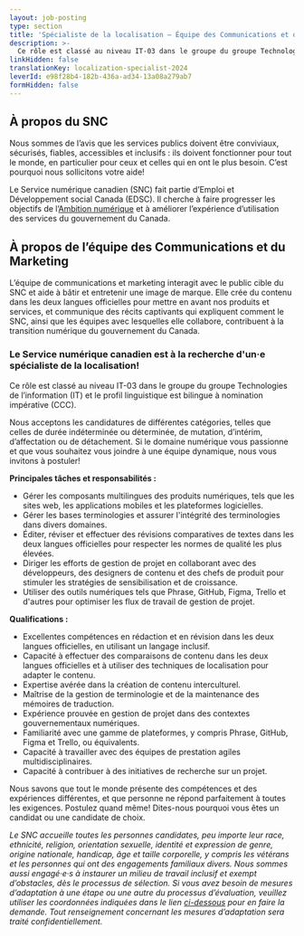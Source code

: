```yaml
---
layout: job-posting
type: section
title: 'Spécialiste de la localisation — Équipe des Communications et du Marketing '
description: >-
  Ce rôle est classé au niveau IT-03 dans le groupe du groupe Technologies de l’information (IT) et le profil linguistique est bilingue à nomination impérative (CCC).
linkHidden: false
translationKey: localization-specialist-2024
leverId: e98f28b4-182b-436a-ad34-13a08a279ab7
formHidden: false
---
```


## À propos du SNC 
Nous sommes de l’avis que les services publics doivent être conviviaux, sécurisés, fiables, accessibles et inclusifs : ils doivent fonctionner pour tout le monde, en particulier pour ceux et celles qui en ont le plus besoin. C’est pourquoi nous sollicitons votre aide!

Le Service numérique canadien (SNC) fait partie d’Emploi et Développement social Canada (EDSC). Il cherche à faire progresser les objectifs de l’[Ambition numérique](https://www.canada.ca/fr/gouvernement/systeme/gouvernement-numerique/plans-strategiques-operations-numeriques-gouvernement-canada/ambition-numerique-canada.html) et à améliorer l’expérience d’utilisation des services du gouvernement du Canada.

## À propos de l’équipe des Communications et du Marketing 

L’équipe de communications et marketing interagit avec le public cible du SNC et aide à bâtir et entretenir une image de marque. Elle crée du contenu dans les deux langues officielles pour mettre en avant nos produits et services, et communique des récits captivants qui expliquent comment le SNC, ainsi que les équipes avec lesquelles elle collabore, contribuent à la transition numérique du gouvernement du Canada.

### **Le Service numérique canadien est à la recherche d'un·e spécialiste de la localisation!**

Ce rôle est classé au niveau IT-03 dans le groupe du groupe Technologies de l’information (IT) et le profil linguistique est bilingue à nomination impérative (CCC).

Nous acceptons les candidatures de différentes catégories, telles que celles de durée indéterminée ou déterminée, de mutation, d’intérim, d’affectation ou de détachement.  Si le domaine numérique vous passionne  et que vous souhaitez vous joindre à une équipe dynamique, nous vous invitons à postuler!

**Principales tâches et responsabilités :**
- Gérer les composants multilingues des produits numériques, tels que les sites web, les applications mobiles et les plateformes logicielles.
- Gérer les bases terminologies et assurer l'intégrité des terminologies dans divers domaines.
- Éditer, réviser et effectuer des révisions comparatives de textes dans les deux langues officielles pour respecter les normes de qualité les plus élevées.
- Diriger les efforts de gestion de projet en collaborant avec des développeurs, des designers de contenu et des chefs de produit pour stimuler les stratégies de sensibilisation et de croissance.
- Utiliser des outils numériques tels que Phrase, GitHub, Figma, Trello et d'autres pour optimiser les flux de travail de gestion de projet.

**Qualifications :**
- Excellentes compétences en rédaction et en révision dans les deux langues officielles, en utilisant un langage inclusif.
- Capacité à effectuer des comparaisons de contenu dans les deux langues officielles et à utiliser des techniques de localisation pour adapter le contenu.
- Expertise avérée dans la création de contenu interculturel.
- Maîtrise de la gestion de terminologie et de la maintenance des mémoires de traduction.
- Expérience prouvée en gestion de projet dans des contextes gouvernementaux numériques.
- Familiarité avec une gamme de plateformes, y compris Phrase, GitHub, Figma et Trello, ou équivalents.
- Capacité à travailler avec des équipes de prestation agiles multidisciplinaires.
- Capacité à contribuer à des initiatives de recherche sur un projet.

Nous savons que tout le monde présente des compétences et des expériences différentes, et que personne ne répond parfaitement à toutes les exigences. Postulez quand même! Dites-nous pourquoi vous êtes un candidat ou une candidate de choix.

*Le SNC accueille toutes les personnes candidates, peu importe leur race, ethnicité, religion, orientation sexuelle, identité et expression de genre, origine nationale, handicap, âge et taille corporelle, y compris les vétérans et les personnes qui ont des engagements familiaux divers. Nous sommes aussi engagé·e·s à instaurer un milieu de travail inclusif et exempt d’obstacles, dès le processus de sélection. Si vous avez besoin de mesures d’adaptation à une étape ou une autre du processus d’évaluation, veuillez utiliser les coordonnées indiquées dans le lien [ci-dessous](https://www.canada.ca/fr/commission-fonction-publique/services/mesures-d-adaptation-matiere-evaluation.html) pour en faire la demande. Tout renseignement concernant les mesures d’adaptation sera traité confidentiellement.*

